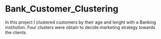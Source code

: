 # Bank_Customer_Clustering
In this project I clustered customers by their age and lenght with a Banking institution. Four clusters were obtain to decide marketing 
strategy towards the clients
